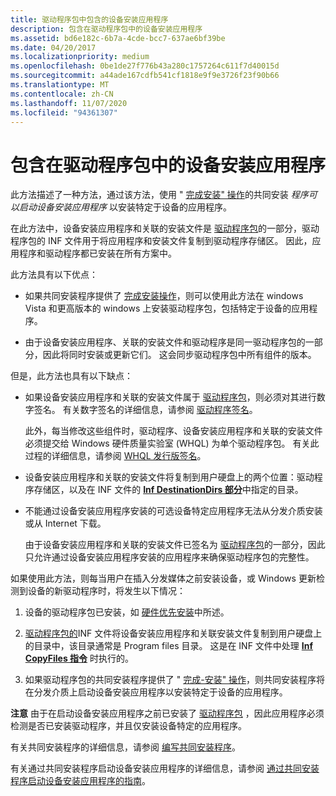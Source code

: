 ```yaml
---
title: 驱动程序包中包含的设备安装应用程序
description: 包含在驱动程序包中的设备安装应用程序
ms.assetid: bd6e182c-6b7a-4cde-bcc7-637ae6bf39be
ms.date: 04/20/2017
ms.localizationpriority: medium
ms.openlocfilehash: 0be1de27f776b43a280c1757264c611f7d40015d
ms.sourcegitcommit: a44ade167cdfb541cf1818e9f9e3726f23f90b66
ms.translationtype: MT
ms.contentlocale: zh-CN
ms.lasthandoff: 11/07/2020
ms.locfileid: "94361307"
---
```

# <a name="device-installation-application-that-is-included-in-the-driver-package"></a>包含在驱动程序包中的设备安装应用程序


此方法描述了一种方法，通过该方法，使用 " [完成安装" 操作](finish-install-actions--windows-vista-and-later-.md)的共同安装 *程序可以启动设备安装应用程序* 以安装特定于设备的应用程序。

在此方法中，设备安装应用程序和关联的安装文件是 [驱动程序包](driver-packages.md)的一部分，驱动程序包的 INF 文件用于将应用程序和安装文件复制到驱动程序存储区。 因此，应用程序和驱动程序都已安装在所有方案中。

此方法具有以下优点：

-   如果共同安装程序提供了 [完成安装操作](finish-install-actions--windows-vista-and-later-.md)，则可以使用此方法在 windows Vista 和更高版本的 windows 上安装驱动程序包，包括特定于设备的应用程序。

-   由于设备安装应用程序、关联的安装文件和驱动程序是同一驱动程序包的一部分，因此将同时安装或更新它们。 这会同步驱动程序包中所有组件的版本。

但是，此方法也具有以下缺点：

-   如果设备安装应用程序和关联的安装文件属于 [驱动程序包](driver-packages.md)，则必须对其进行数字签名。 有关数字签名的详细信息，请参阅 [驱动程序签名](driver-signing.md)。

    此外，每当修改这些组件时，驱动程序、设备安装应用程序和关联的安装文件必须提交给 Windows 硬件质量实验室 (WHQL) 为单个驱动程序包。 有关此过程的详细信息，请参阅 [WHQL 发行版签名](whql-release-signature.md)。

-   设备安装应用程序和关联的安装文件将复制到用户硬盘上的两个位置：驱动程序存储区，以及在 INF 文件的 [**Inf DestinationDirs 部分**](inf-destinationdirs-section.md)中指定的目录。

-   不能通过设备安装应用程序安装的可选设备特定应用程序无法从分发介质安装或从 Internet 下载。

    由于设备安装应用程序和关联的安装文件已签名为 [驱动程序包](driver-packages.md)的一部分，因此只允许通过设备安装应用程序安装的应用程序来确保驱动程序包的完整性。

如果使用此方法，则每当用户在插入分发媒体之前安装设备，或 Windows 更新检测到设备的新驱动程序时，将发生以下情况：

1.  设备的驱动程序包已安装，如 [硬件优先安装](hardware-first-installation.md)中所述。

2.  [驱动程序包的](driver-packages.md)INF 文件将设备安装应用程序和关联安装文件复制到用户硬盘上的目录中，该目录通常是 Program files 目录。 这是在 INF 文件中处理 [**Inf CopyFiles 指令**](inf-copyfiles-directive.md) 时执行的。

3.  如果驱动程序包的共同安装程序提供了 " [完成-安装" 操作](finish-install-actions--windows-vista-and-later-.md)，则共同安装程序将在分发介质上启动设备安装应用程序以安装特定于设备的应用程序。

**注意**  由于在启动设备安装应用程序之前已安装了 [驱动程序包](driver-packages.md) ，因此应用程序必须检测是否已安装驱动程序，并且仅安装设备特定的应用程序。

 

有关共同安装程序的详细信息，请参阅 [编写共同安装程序](writing-a-co-installer.md)。

有关通过共同安装程序启动设备安装应用程序的详细信息，请参阅 [通过共同安装程序启动设备安装应用程序的指南](guidelines-for-starting-device-installation-applications-through-co-in.md)。

 

 





